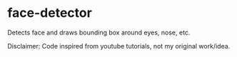 # face-detector
Detects face and draws bounding box around eyes, nose, etc.

Disclaimer: Code inspired from youtube tutorials, not my original work/idea.
